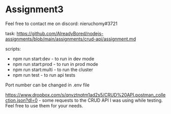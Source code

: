 # Assignment3

Feel free to contact me on discord: nieruchomy#3721

task: https://github.com/AlreadyBored/nodejs-assignments/blob/main/assignments/crud-api/assignment.md

scripts:
- npm run start:dev - to run in dev mode
- npm run start:prod - to run in prod mode
- npm run start:multi - to run the cluster
- npm run test - to run api tests

Port number can be changed in .env file

https://www.dropbox.com/s/qnvztnqtm1ad2s5/CRUD%20API.postman_collection.json?dl=0 - some requests to the CRUD API I was using while testing. Feel free to use them for your needs.

